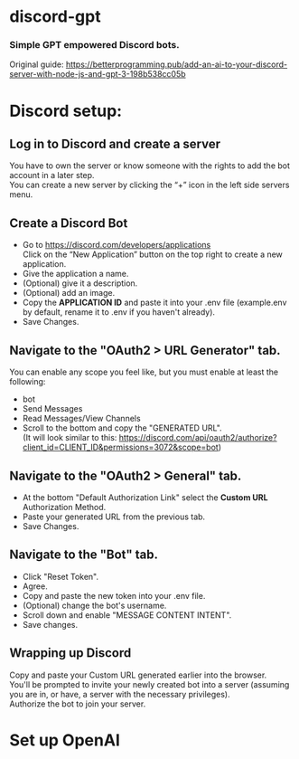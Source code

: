 # discord-gpt
### Simple GPT empowered Discord bots.  
Original guide: https://betterprogramming.pub/add-an-ai-to-your-discord-server-with-node-js-and-gpt-3-198b538cc05b

# Discord setup:
## Log in to Discord and create a server
You have to own the server or know someone with the rights to add the bot account in a later step.  
You can create a new server by clicking the “+” icon in the left side servers menu.

## Create a Discord Bot
- Go to https://discord.com/developers/applications  
  Click on the “New Application” button on the top right to create a new application.
- Give the application a name.
- (Optional) give it a description.
- (Optional) add an image.
- Copy the **APPLICATION ID** and paste it into your .env file (example.env by default, rename it to .env if you haven't already).
- Save Changes.

## Navigate to the "OAuth2 > URL Generator" tab.
You can enable any scope you feel like, but you must enable at least the following:
- bot
- Send Messages
- Read Messages/View Channels
- Scroll to the bottom and copy the "GENERATED URL".  
(It will look similar to this: https://discord.com/api/oauth2/authorize?client_id=CLIENT_ID&permissions=3072&scope=bot)

## Navigate to the "OAuth2 > General" tab.
- At the bottom "Default Authorization Link" select the **Custom URL** Authorization Method.
- Paste your generated URL from the previous tab.
- Save Changes.

## Navigate to the "Bot" tab.
- Click "Reset Token".
- Agree.
- Copy and paste the new token into your .env file.
- (Optional) change the bot's username.
- Scroll down and enable "MESSAGE CONTENT INTENT".
- Save changes.

## Wrapping up Discord
Copy and paste your Custom URL generated earlier into the browser.  
You'll be prompted to invite your newly created bot into a server (assuming you are in, or have, a server with the necessary privileges).  
Authorize the bot to join your server.

# Set up OpenAI
